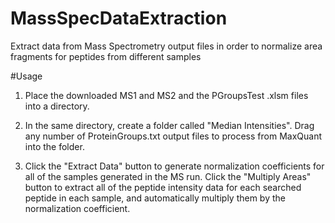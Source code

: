 # MassSpecDataExtraction
Extract data from Mass Spectrometry output files in order to normalize area fragments for peptides from different samples


#Usage
1. Place the downloaded MS1 and MS2 and the PGroupsTest .xlsm files into a directory.

2. In the same directory, create a folder called "Median Intensities". Drag any number of ProteinGroups.txt output files to process from MaxQuant into the folder.

3. Click the "Extract Data" button to generate normalization coefficients for all of the samples generated in the MS run. Click the "Multiply Areas" button to extract all of the peptide intensity data for each searched peptide in each sample, and automatically multiply them by the normalization coefficient. 

